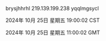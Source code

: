 brysjhhrhl 219.139.199.238 yqqlmgsycl

2024年 10月 25日 星期五 19:00:02 CST

2024年 10月 25日 星期五 11:00:02 GMT
